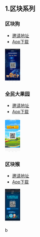## 1.区块系列
### 区块狗
+ [邀请地址](http://waldengoton.chpv.cn/user/reg.html?p=244930)
+ [App下载]()

<img src="https://raw.githubusercontent.com/hyhdez/document/master/invite/images/dog_new.jpg" width="10%" height="10%">

### 全民大果园
+ [邀请地址](https://www.byldgy.com/?CN184321)
+ [App下载]()

<img src="https://raw.githubusercontent.com/hyhdez/document/master/invite/images/tree_tan.jpg" width="10%" height="10%">

### 区块猴
+ [邀请地址](http://zgsjs.top/Qt/R/TZ?RID=UbH2RTTS)
+ [App下载]()

<img src="https://raw.githubusercontent.com/hyhdez/document/master/invite/images/monkey_he.jpg" width="10%" height="10%">

b